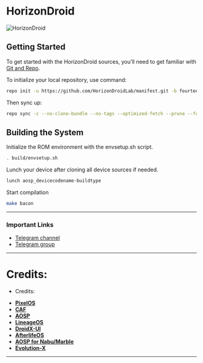 # HorizonDroid

![HorizonDroid](https://github.com/HorizonDroidLab/.github/blob/main/HorizonDroidBanner.png)

 Getting Started
---------------
To get started with the HorizonDroid sources, you'll need to get
familiar with [Git and Repo](https://source.android.com/setup/build/downloading).

 To initialize your local repository, use command:

```bash
repo init -u https://github.com/HorizonDroidLab/manifest.git -b fourteen
```

Then sync up:

```bash
repo sync -c --no-clone-bundle --no-tags --optimized-fetch --prune --force-sync -j8
```

Building the System
-------------------
 Initialize the ROM environment with the envsetup.sh script.

```bash
. build/envsetup.sh
```

Lunch your device after cloning all device sources if needed.

```bash
lunch aosp_devicecodename-buildtype
```

Start compilation

```bash
make bacon
```
-----------------------------------------------------------------------------

### Important Links

- [Telegram channel](https://t.me/horizondroid)
- [Telegram group](https://t.me/HorizonDroidChat)

-----------------------------------------------------------------------------
Credits:
=======
- Credits:
 * [**PixelOS**](https://github.com/PixelOS-Fourteen)
 * [**CAF**](https://source.codeaurora.org)
 * [**AOSP**](https://android.googlesource.com)
 * [**LineageOS**](https://github.com/LineageOS)
 * [**DroidX-UI**](https://github.com/DroidX-UI)
 * [**AfterlifeOS**](https://github.com/AfterLifePrjkt13)
 * [**AOSP for Nabu/Marble**](https://github.com/Nabu-upsidedowncake)
 * [**Evolution-X**](https://github.com/Evolution-X)
-----------------------------------------------------------------------------
